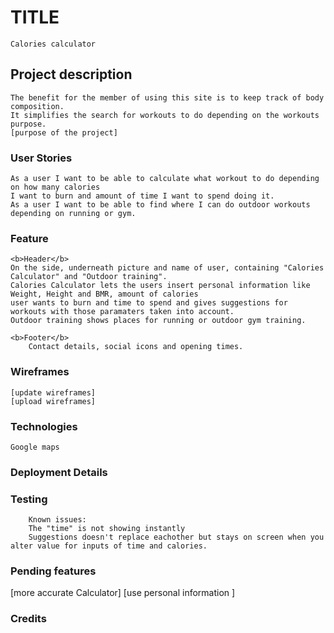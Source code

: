 # TITLE
    Calories calculator

## Project description
    The benefit for the member of using this site is to keep track of body composition. 
    It simplifies the search for workouts to do depending on the workouts purpose.
    [purpose of the project]

### User Stories
    As a user I want to be able to calculate what workout to do depending on how many calories 
    I want to burn and amount of time I want to spend doing it.
    As a user I want to be able to find where I can do outdoor workouts depending on running or gym.

### Feature
    <b>Header</b>
    On the side, underneath picture and name of user, containing "Calories Calculator" and "Outdoor training".
    Calories Calculator lets the users insert personal information like Weight, Height and BMR, amount of calories 
    user wants to burn and time to spend and gives suggestions for workouts with those paramaters taken into account.
    Outdoor training shows places for running or outdoor gym training.

    <b>Footer</b>
        Contact details, social icons and opening times.
### Wireframes
    [update wireframes]
    [upload wireframes]

### Technologies
    Google maps

### Deployment Details


### Testing

        Known issues: 
        The "time" is not showing instantly
        Suggestions doesn't replace eachother but stays on screen when you alter value for inputs of time and calories.


### Pending features
 [more accurate Calculator]
 [use personal information ]


### Credits





        